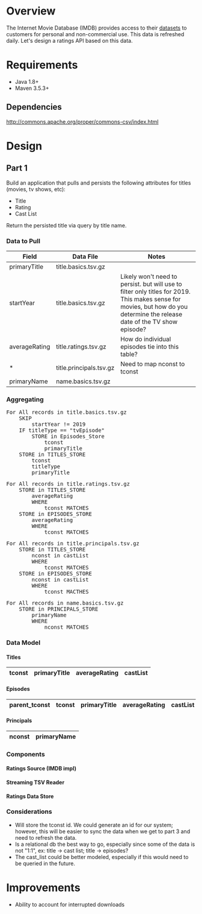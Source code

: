 
# Overview
The Internet Movie Database (IMDB) provides access to their [datasets][imdb-datasets] to customers for personal and non-commercial use.  This data is refreshed daily.  Let's design a ratings API based on this data.

# Requirements
* Java 1.8+
* Maven 3.5.3+

## Dependencies
http://commons.apache.org/proper/commons-csv/index.html

# Design

## Part 1
Build an application that pulls and persists the following attributes for titles (movies, tv shows, etc):
* Title 
* Rating 
* Cast List

Return the persisted title via query by title name.

### Data to Pull
| Field         | Data File               | Notes                                                                                                                                                                       |
|---------------|-------------------------|-----------------------------------------------------------------------------------------------------------------------------------------------------------------------------|
| primaryTitle  | title.basics.tsv.gz     |                                                                                                                                                                             |
| startYear     | title.basics.tsv.gz     | Likely won't need to persist. but will use to filter only titles for  2019.  This makes sense for movies, but how do you determine the release date of the TV show episode? |
| averageRating | title.ratings.tsv.gz    | How do individual episodes tie into this table?                                                                                                                             |
| *             | title.principals.tsv.gz |  Need to map nconst to tconst       |
| primaryName   | name.basics.tsv.gz |      |

### Aggregating
<pre>
For All records in title.basics.tsv.gz 
	SKIP
		startYear != 2019
	IF titleType == "tvEpisode"
		STORE in Episodes_Store
			tconst
			primaryTitle
	STORE in TITLES_STORE
		tconst
		titleType
		primaryTitle
</pre>
<pre>
For All records in title.ratings.tsv.gz	
	STORE in TITLES_STORE
		averageRating
		WHERE
			tconst MATCHES
	STORE in EPISODES_STORE
		averageRating
		WHERE
			tconst MATCHES
</pre>
<pre>
For All records in title.principals.tsv.gz
	STORE in TITLES_STORE
		nconst in castList
		WHERE
			tconst MATCHES
	STORE in EPISODES_STORE
		nconst in castList
		WHERE
			tconst MACTHES
</pre>
<pre>
For All records in name.basics.tsv.gz
	STORE in PRINCIPALS_STORE
		primaryName
		WHERE
			nconst MATCHES
</pre>


### Data Model

#### Titles
| tconst | primaryTitle | averageRating | castList |
|--------|--------------|---------------|----------|

#### Episodes
| parent_tconst | tconst | primaryTitle | averageRating | castList | 
|---------------|--------|--------------|---------------|----------|  

#### Principals
| nconst | primaryName | 
|--------|-------------|


### Components
#### Ratings Source (IMDB impl)
#### Streaming TSV Reader
#### Ratings Data Store

### Considerations
* Will store the tconst id.  We could generate an id for our system; however, this will be easier to sync the data when we get to part 3 and need to refresh the data.
* Is a relational db the best way to go, especially since some of the data is not "1:1", ex: title -> cast list; title -> episodes?
* The cast_list could be better modeled, especially if this would need to be queried in the future.

# Improvements
- Ability to account for interrupted downloads

[imdb-datasets]: https://www.imdb.com/interfaces 